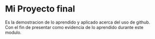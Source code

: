 # Mi Proyecto final
Es la demostracion de lo aprendido y aplicado acerca del uso de github. Con el fin de presentar como evidencia de lo aprendido durante este modulo.
